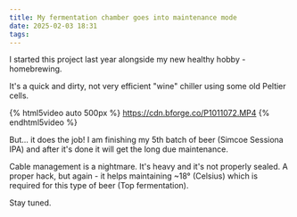 ```yaml
---
title: My fermentation chamber goes into maintenance mode 
date: 2025-02-03 18:31
tags:
---
```


I started this project last year alongside my new healthy hobby - homebrewing. 

It's a quick and dirty, not very efficient "wine" chiller using some old Peltier cells.

{% html5video auto 500px %} https://cdn.bforge.co/P1011072.MP4 {% endhtml5video %}

But... it does the job! I am finishing my 5th batch of beer (Simcoe Sessiona IPA) and after it's done it will get the long due maintenance. 

Cable management is a nightmare. It's heavy and it's not properly sealed. A proper hack, but again - it helps maintaining ~18° (Celsius) which is required for this type of beer (Top fermentation).

Stay tuned.
